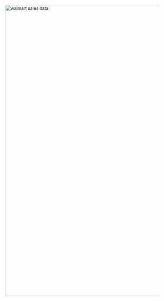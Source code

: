 <img width="953" alt="walmart sales data" src="https://github.com/si5167/walmartsalesanalysis/assets/138850951/4ba326a7-be1f-45e6-b188-79119014bde3">
